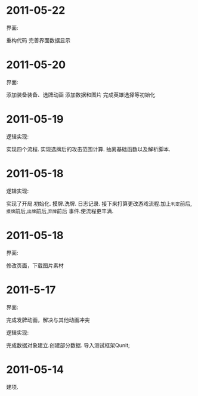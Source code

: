 2011-05-22
============

界面:

  重构代码
  完善界面数据显示


2011-05-20
============

界面:

  添加装备装备、选牌动画
  添加数据和图片
  完成英雄选择等初始化

2011-05-19
============

逻辑实现:

  实现四个流程.
  实现选牌后的攻击范围计算.
  抽离基础函数以及解析脚本.

2011-05-18
============

逻辑实现:

  实现了开局.初始化.
  摸牌.洗牌.
  日志记录.
  接下来打算更改游戏流程.加上`判定`前后,`摸牌`前后,`出牌`前后,`弃牌`前后 事件.使流程更丰满.

2011-05-18
============

界面:

  修改页面，下载图片素材

2011-5-17
============

界面:

  完成发牌动画，解决与其他动画冲突

逻辑实现:

  完成数据对象建立.创建部分数据.
  导入测试框架Qunit;

2011-05-14
============

建项.

